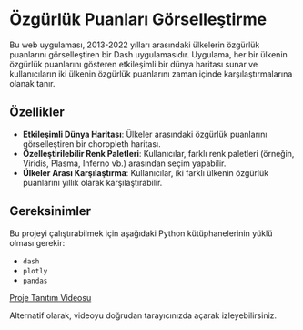    # Özgürlük Puanları Görselleştirme

Bu web uygulaması, 2013-2022 yılları arasındaki ülkelerin özgürlük puanlarını görselleştiren bir Dash uygulamasıdır. Uygulama, her bir ülkenin özgürlük puanlarını gösteren etkileşimli bir dünya haritası sunar ve kullanıcıların iki ülkenin özgürlük puanlarını zaman içinde karşılaştırmalarına olanak tanır.

## Özellikler
- **Etkileşimli Dünya Haritası**: Ülkeler arasındaki özgürlük puanlarını görselleştiren bir choropleth haritası.
- **Özelleştirilebilir Renk Paletleri**: Kullanıcılar, farklı renk paletleri (örneğin, Viridis, Plasma, Inferno vb.) arasından seçim yapabilir.
- **Ülkeler Arası Karşılaştırma**: Kullanıcılar, iki farklı ülkenin özgürlük puanlarını yıllık olarak karşılaştırabilir.

## Gereksinimler
Bu projeyi çalıştırabilmek için aşağıdaki Python kütüphanelerinin yüklü olması gerekir:

- `dash`
- `plotly`
- `pandas`

[Proje Tanıtım Videosu](assets/video.mp4)

Alternatif olarak, videoyu doğrudan tarayıcınızda açarak izleyebilirsiniz.
